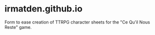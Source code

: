 # irmatden.github.io
Form to ease creation of TTRPG character sheets for the "Ce Qu'il Nous Reste" game.
